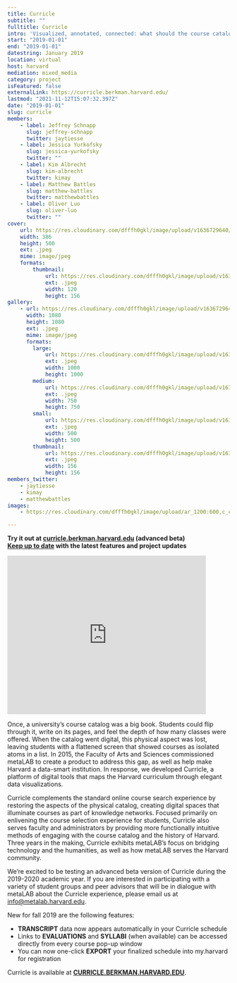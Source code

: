 ```yaml
---
title: Curricle
subtitle: ""
fulltitle: Curricle
intro: 'Visualized, annotated, connected: what should the course catalog look like in the 21st century? Leveraging data and design in a post-disciplinary era.'
start: "2019-01-01"
end: "2019-01-01"
datestring: January 2019
location: virtual
host: harvard
mediation: mixed_media
category: project
isFeatured: false
externalLink: https://curricle.berkman.harvard.edu/
lastmod: "2021-11-12T15:07:32.397Z"
date: "2019-01-01"
slug: curricle
members:
    - label: Jeffrey Schnapp
      slug: jeffrey-schnapp
      twitter: jaytiesse
    - label: Jessica Yurkofsky
      slug: jessica-yurkofsky
      twitter: ""
    - label: Kim Albrecht
      slug: kim-albrecht
      twitter: kimay
    - label: Matthew Battles
      slug: matthew-battles
      twitter: matthewbattles
    - label: Oliver Luo
      slug: oliver-luo
      twitter: ""
cover:
    url: https://res.cloudinary.com/dfffh0gkl/image/upload/v1636729640/curricle_d3bac9d992.jpg
    width: 386
    height: 500
    ext: .jpeg
    mime: image/jpeg
    formats:
        thumbnail:
            url: https://res.cloudinary.com/dfffh0gkl/image/upload/v1636729641/thumbnail_curricle_d3bac9d992.jpg
            ext: .jpeg
            width: 120
            height: 156
gallery:
    - url: https://res.cloudinary.com/dfffh0gkl/image/upload/v1636729641/curricle2_6321580879.jpg
      width: 1080
      height: 1080
      ext: .jpeg
      mime: image/jpeg
      formats:
        large:
            url: https://res.cloudinary.com/dfffh0gkl/image/upload/v1636729642/large_curricle2_6321580879.jpg
            ext: .jpeg
            width: 1000
            height: 1000
        medium:
            url: https://res.cloudinary.com/dfffh0gkl/image/upload/v1636729642/medium_curricle2_6321580879.jpg
            ext: .jpeg
            width: 750
            height: 750
        small:
            url: https://res.cloudinary.com/dfffh0gkl/image/upload/v1636729642/small_curricle2_6321580879.jpg
            ext: .jpeg
            width: 500
            height: 500
        thumbnail:
            url: https://res.cloudinary.com/dfffh0gkl/image/upload/v1636729641/thumbnail_curricle2_6321580879.jpg
            ext: .jpeg
            width: 156
            height: 156
members_twitter:
    - jaytiesse
    - kimay
    - matthewbattles
images:
    - https://res.cloudinary.com/dfffh0gkl/image/upload/ar_1200:600,c_crop/c_limit,h_1200,w_600/v1636729640/curricle_d3bac9d992.jpg

---
```

**Try it out at [curricle.berkman.harvard.edu](http://curricle.berkman.harvard.edu) (advanced beta)<br />
[Keep up to date](http://curricledev.wpengine.com) with the latest features and project updates**

<iframe src="https://player.vimeo.com/video/354848830" width="450" height="360" frameborder="0" allow="autoplay; fullscreen" allowfullscreen></iframe>


Once, a university’s course catalog was a big book. Students could flip through it, write on its pages, and feel the depth of how many classes were offered. When the catalog went digital, this physical aspect was lost, leaving students with a flattened screen that showed courses as isolated atoms in a list. In 2015, the Faculty of Arts and Sciences commissioned metaLAB to create a product to address this gap, as well as help make Harvard a data-smart institution. In response, we developed Curricle, a platform of digital tools that maps the Harvard curriculum through elegant data visualizations. 

Curricle complements the standard online course search experience by restoring the aspects of the physical catalog, creating digital spaces that illuminate courses as part of knowledge networks. Focused primarily on enlivening the course selection experience for students, Curricle also serves faculty and administrators by providing more functionally intuitive methods of engaging with the course catalog and the history of Harvard. Three years in the making, Curricle exhibits metaLAB’s focus on bridging technology and the humanities, as well as how metaLAB serves the Harvard community.

We’re excited to be testing an advanced beta version of Curricle during the 2019-2020 academic year. If you are interested in participating with a variety of student groups and peer advisors that will be in dialogue with metaLAB about the Curricle experience, please email us at [info@metalab.harvard.edu](mailto:info@metalab.harvard.edu).

New for fall 2019 are the following features:
- **TRANSCRIPT** data now appears automatically in your Curricle schedule
- Links to **EVALUATIONS** and **SYLLABI** (when available) can be accessed directly from every course pop-up window
- You can now one-click **EXPORT** your finalized schedule into my.harvard for registration


Curricle is available at **[CURRICLE.BERKMAN.HARVARD.EDU](http://curricle.berkman.harvard.edu/)**.